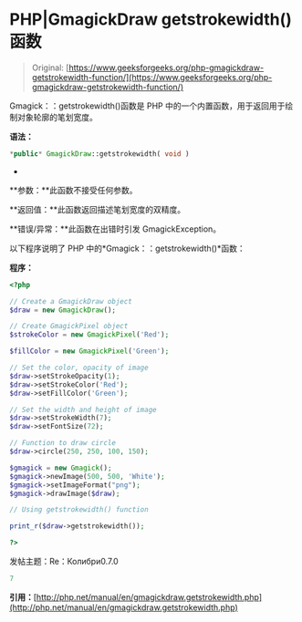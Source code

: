 # PHP|GmagickDraw getstrokewidth()函数

> Original: [https://www.geeksforgeeks.org/php-gmagickdraw-getstrokewidth-function/](https://www.geeksforgeeks.org/php-gmagickdraw-getstrokewidth-function/)

Gmagick：：getstrokewidth()函数是 PHP 中的一个内置函数，用于返回用于绘制对象轮廓的笔划宽度。

**语法：**

```php
*public* GmagickDraw::getstrokewidth( void )
```

*
**参数：**此函数不接受任何参数。

**返回值：**此函数返回描述笔划宽度的双精度。

**错误/异常：**此函数在出错时引发 GmagickException。

以下程序说明了 PHP 中的*Gmagick：：getstrokewidth()*函数：

**程序：**

```php
<?php 

// Create a GmagickDraw object 
$draw = new GmagickDraw(); 

// Create GmagickPixel object 
$strokeColor = new GmagickPixel('Red'); 

$fillColor = new GmagickPixel('Green'); 

// Set the color, opacity of image 
$draw->setStrokeOpacity(1); 
$draw->setStrokeColor('Red'); 
$draw->setFillColor('Green'); 

// Set the width and height of image 
$draw->setStrokeWidth(7); 
$draw->setFontSize(72); 

// Function to draw circle  
$draw->circle(250, 250, 100, 150); 

$gmagick = new Gmagick(); 
$gmagick->newImage(500, 500, 'White'); 
$gmagick->setImageFormat("png"); 
$gmagick->drawImage($draw); 

// Using getstrokewidth() function

print_r($draw->getstrokewidth());

?> 
```

发帖主题：Re：Колибри0.7.0

```php
7
```

**引用：**[http://php.net/manual/en/gmagickdraw.getstrokewidth.php](http://php.net/manual/en/gmagickdraw.getstrokewidth.php)